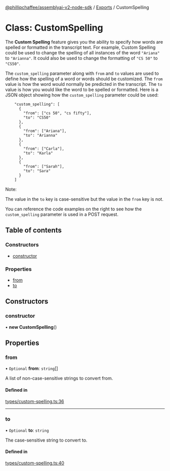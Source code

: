 [@phillipchaffee/assemblyai-v2-node-sdk](../README.md) / [Exports](../modules.md) / CustomSpelling

# Class: CustomSpelling

The **Custom Spelling** feature gives you the ability to specify how words are spelled or formatted in the transcript text. For example, Custom Spelling could be used to change the spelling of all instances of the word `"Ariana"` to `"Arianna"`. It could also be used to change the formatting of `"CS 50"` to `"CS50"`.

The `custom_spelling` parameter along with `from` and `to` values are used to define how the spelling of a word or words should be customized. The `from` value is how the word would normally be predicted in the transcript. The `to` value is how you would like the word to be spelled or formatted. Here is a JSON object showing how the `custom_spelling` parameter could be used:
```
    "custom_spelling": [
      {
        "from": ["cs 50", "cs fifty"],
        "to": "CS50"
      },
      {
        "from": ["Ariana"],
        "to": "Arianna"
      },
      {
        "from": ["Carla"],
        "to": "Karla"
      },
      {
        "from": ["Sarah"],
        "to": "Sara"
      }
    ]
```

Note:

The value in the `to` key is case-sensitive but the value in the `from` key is not.

You can reference the code examples on the right to see how the `custom_spelling` parameter is used in a POST request.

## Table of contents

### Constructors

- [constructor](CustomSpelling.md#constructor)

### Properties

- [from](CustomSpelling.md#from)
- [to](CustomSpelling.md#to)

## Constructors

### constructor

• **new CustomSpelling**()

## Properties

### from

• `Optional` **from**: `string`[]

A list of non-case-sensitive strings to convert from.

#### Defined in

[types/custom-spelling.ts:36](https://github.com/PhillipChaffee/assemblyai-node-sdk/blob/ccb7e39/src/types/custom-spelling.ts#L36)

___

### to

• `Optional` **to**: `string`

The case-sensitive string to convert to.

#### Defined in

[types/custom-spelling.ts:40](https://github.com/PhillipChaffee/assemblyai-node-sdk/blob/ccb7e39/src/types/custom-spelling.ts#L40)

